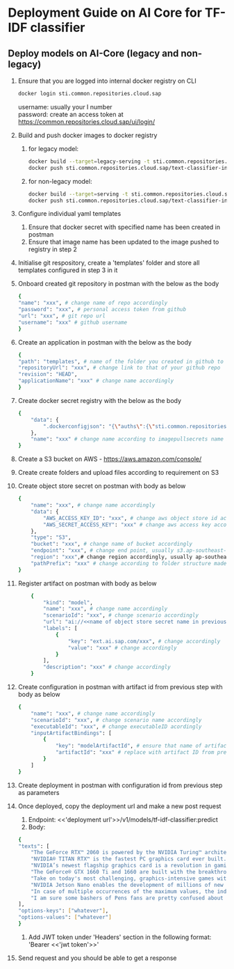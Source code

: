 # Deployment Guide on AI Core for TF-IDF classifier

## Deploy models on AI-Core (legacy and non-legacy)
1. Ensure that you are logged into internal docker registry on CLI
    ```sh
    docker login sti.common.repositories.cloud.sap
    ```
    username: usually your I number\
    password: create an access token at https://common.repositories.cloud.sap/ui/login/

1. Build and push docker images to docker registry
    1. for legacy model:
        ```sh
        docker build --target=legacy-serving -t sti.common.repositories.cloud.sap/text-classifier-inference-legacy .
        docker push sti.common.repositories.cloud.sap/text-classifier-inference-legacy:latest
        ```

    1. for non-legacy model:
        ```sh
        docker build --target=serving -t sti.common.repositories.cloud.sap/text-classifier-inference .
        docker push sti.common.repositories.cloud.sap/text-classifier-inference:latest
        ```

1. Configure individual yaml templates
    1. Ensure that docker secret with specified name has been created in postman
    1. Ensure that image name has been updated to the image pushed to registry in step 2

1. Initialise git respository, create a 'templates' folder and store all templates configured in step 3 in it

1. Onboard created git repository in postman with the below as the body
    ```sh
    {
    "name": "xxx", # change name of repo accordingly
    "password": "xxx", # personal access token from github
    "url": "xxx", # git repo url
    "username": "xxx" # github username
    }
    ```

1. Create an application in postman with the below as the body
    ```sh
    {
    "path": "templates", # name of the folder you created in github to store templates
    "repositoryUrl": "xxx", # change link to that of your github repo
    "revision": "HEAD",
    "applicationName": "xxx" # change name accordingly
    }
    ```

1. Create docker secret registry with the below as the body
    ```sh
    {
        "data": {
            ".dockerconfigjson": "{\"auths\":{\"sti.common.repositories.cloud.sap\":{\"username\":\"xxx\", \"password\":\"xxx\"}}}" # username and password is the same as in step 1 
        },
        "name": "xxx" # change name according to imagepullsecrets name as written in yaml template
    }
    ````

1. Create a S3 bucket on AWS - https://aws.amazon.com/console/

1. Create create folders and upload files according to requirement on S3

1. Create object store secret on postman with body as below
    ```sh
    {
        "name": "xxx", # change name accordingly
        "data": {
            "AWS_ACCESS_KEY_ID": "xxx", # change aws object store id accordingly
            "AWS_SECRET_ACCESS_KEY": "xxx" # change aws access key accordingly
        },
        "type": "S3",
        "bucket": "xxx", # change name of bucket accordingly
        "endpoint": "xxx", # change end point, usually s3.ap-southeast-1.amazonaws.com
        "region": "xxx",# change region accordingly, usually ap-southeast-1
        "pathPrefix": "xxx" # change according to folder structure made in previous step
    }
    ```

1. Register artifact on postman with body as below
    ```sh
        {
            "kind": "model",
            "name": "xxx", # change name accordingly
            "scenarioId": "xxx", # change scenario accordingly
            "url": "ai://<<name of object store secret name in previous step>>/xxx", # change according to folder structure of object store
            "labels": [
                {
                    "key": "ext.ai.sap.com/xxx", # change accordingly
                    "value": "xxx" # change accordingly
                }
            ],
            "description": "xxx" # change accordingly
        }
    ```

1. Create configuration in postman with artifact id from previous step with body as below
    ```sh
    {
        "name": "xxx", # change name accordingly
        "scenarioId": "xxx", # change scenario name accordingly
        "executableId": "xxx", # change executableID acordingly
        "inputArtifactBindings": [
            {
                "key": "modelArtifactId", # ensure that name of artifact binding matches with that in yaml template
                "artifactId": "xxx" # replace with artifact ID from previous step
            }
        ]
    }
    ```

1. Create deployment in postman with configuration id from previous step as parameters

1. Once deployed, copy the deployment url and make a new post request
    1. Endpoint: <<'deployment url'>>/v1/models/tf-idf-classifier:predict
    1. Body: 
    ```sh
    {
    "texts": [
        "The GeForce RTX™ 2060 is powered by the NVIDIA Turing™ architecture, bringing incredible performance and the power of real-time ray tracing and AI to the latest games and to every gamer. RTX. It’s On.",
        "NVIDIA® TITAN RTX™ is the fastest PC graphics card ever built. It’s powered by the award-winning Turing™ architecture, bringing 130 Tensor TFLOPs of performance, 576 tensor cores, and 24 GB of ultra-fast GDDR6 memory to your PC.",
        "NVIDIA’s newest flagship graphics card is a revolution in gaming realism and performance. Its powerful NVIDIA Turing™ GPU architecture, breakthrough technologies, and 11 GB of next-gen, ultra-fast GDDR6 memory make it the world’s ultimate gaming GPU. RTX. It’s On.",
        "The GeForce® GTX 1660 Ti and 1660 are built with the breakthrough graphics performance of the award-winning NVIDIA Turing™ architecture. Easily upgrade your PC and get performance that rivals the GeForce GTX 1070*, a 16 Series GPU is a blazing-fast supercharger for today’s most popular games, and even faster with modern titles.",
        "Take on today's most challenging, graphics-intensive games without missing a beat. The GeForce GTX 1070 Ti and GeForce GTX 1070 graphics cards deliver the incredible speed and power of NVIDIA Pascal™—the most advanced gaming GPU architecture ever created. This is the ultimate gaming platform. #GameReady.",
        "NVIDIA Jetson Nano enables the development of millions of new small, low-power AI systems. It opens new worlds of embedded IoT applications, including entry-level Network Video Recorders (NVRs), home robots, and intelligent gateways with full analytics capabilities.",
        "In case of multiple occurrences of the maximum values, the indices corresponding to the first occurrence are returned.",
        "I am sure some bashers of Pens fans are pretty confused about the lack of any kind of posts about the recent Pens massacre of the Devils."
    ],
    "options-keys": ["whatever"],
    "options-values": ["whatever"]
    }
    ```
    1. Add JWT token under 'Headers' section in the following format: 'Bearer <<'jwt token'>>'

1. Send request and you should be able to get a response
